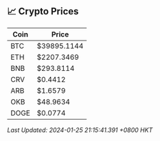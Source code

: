 ## 📈 Crypto Prices

| Coin | Price |
| ---- | ----- |
| BTC | $39895.1144 |
| ETH | $2207.3469 |
| BNB | $293.8114 |
| CRV | $0.4412 |
| ARB | $1.6579 |
| OKB | $48.9634 |
| DOGE | $0.0774 |

_Last Updated: 2024-01-25 21:15:41.391 +0800 HKT_